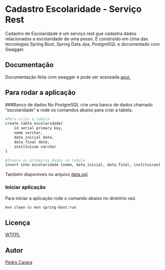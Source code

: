 
# Cadastro Escolaridade - Serviço Rest

Cadastro de Escolaridade é um serviço rest que cadastra dados relacionados a escolaridade de uma pesso. É construido 
em cima das tecnologias Spring Boot, Spring Data Jpa, PostgreSQL e documentado com Swagger.

## Documentação

Documentação feita com swagger e pode ser acessada [aqui.](https://github.com/cararax) 

## Para rodar a aplicação

###Banco de dados
No PostgreSQL crie uma banco de dados chamado "escolaridade" e rode os comandos abaixo para criar a tabela.
```bash
#Para criar a tabela
create table escolaridade(
	id serial primary key,
	nome varchar,
	data_inicial date,
	data_final date,
	instituicao varchar
)

#Insere os primeiros dados na tabela
insert into escolaridade (nome, data_inicial, data_final, instituicao) values ('pedro', '2020-01-01', '2020-10-10', 'UFSM'), ('patrick', '2010-10-10', '2015-10-10', 'URFJ')
```
Também disponíveis no arquivo [data.sql](data.sql).

### Iniciar aplicação
Para iniciar a aplicação rode o comando abaixo no diretório raiz.
```python
mvn clean && mvn spring-boot:run
```

## Licença
[WTFPL](http://www.wtfpl.net/)

## Autor
[Pedro Carara](https://github.com/cararax)
